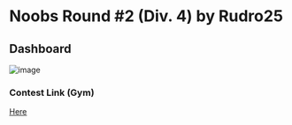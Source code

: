 # Noobs Round #2 (Div. 4) by Rudro25
## Dashboard
![image](https://user-images.githubusercontent.com/82998871/142155228-482ec53b-464a-4b34-a646-6447857aea58.png)

### Contest Link (Gym)
[Here](https://codeforces.com/gym/102942)

